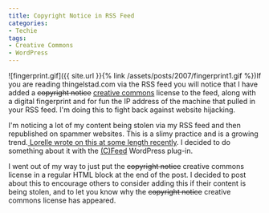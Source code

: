```yaml
---
title: Copyright Notice in RSS Feed
categories:
- Techie
tags:
- Creative Commons
- WordPress
---
```


![fingerprint.gif]({{ site.url }}{% link /assets/posts/2007/fingerprint1.gif %})If you are reading thingelstad.com via the RSS feed you will notice that I have added a <strike>copyright notice</strike> [creative commons](http://creativecommons.org/) license to the feed, along with a digital fingerprint and for fun the IP address of the machine that pulled in your RSS feed. I'm doing this to fight back against website hijacking.

I'm noticing a lot of my content being stolen via my RSS feed and then republished on spammer websites. This is a slimy practice and is a growing trend.[ Lorelle wrote on this at some length recently](http://thingelstad.com/s/2006/04/10/what-do-you-do-when-someone-steals-your-content/img). I decided to do something about it with the [(C)Feed](http://wordpress.org/extend/plugins/copyfeed/) WordPress plug-in.

I went out of my way to just put the <strike>copyright notice</strike> creative commons license in a regular HTML block at the end of the post. I decided to post about this to encourage others to consider adding this if their content is being stolen, and to let you know why the <strike>copyright notice</strike> creative commons license has appeared.
